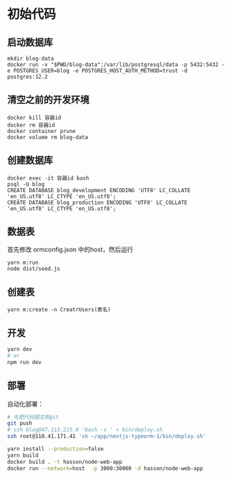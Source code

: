 # 初始代码

## 启动数据库
```
mkdir blog-data
docker run -v "$PWD/blog-data":/var/lib/postgresql/data -p 5432:5432 -e POSTGRES_USER=blog -e POSTGRES_HOST_AUTH_METHOD=trust -d postgres:12.2
````
## 清空之前的开发环境
```
docker kill 容器id
docker rm 容器id
docker container prune
docker volume rm blog-data
```

## 创建数据库
```
docker exec -it 容器id bash
psql -U blog
CREATE DATABASE blog_development ENCODING 'UTF8' LC_COLLATE 'en_US.utf8' LC_CTYPE 'en_US.utf8';
CREATE DATABASE blog_production ENCODING 'UTF8' LC_COLLATE 'en_US.utf8' LC_CTYPE 'en_US.utf8';
```

## 数据表
首先修改 ormconfig.json 中的host，然后运行
```
yarn m:run
node dist/seed.js
```
## 创建表
```
yarn m:create -n CreatrUsers(表名)
```

## 开发

```bash
yarn dev
# or
npm run dev
```

## 部署
自动化部署：
```bash
# 先把代码提交到git
git push
# ssh blog@47.113.225.0 'bash -s ' < bin/deploy.sh
ssh root@110.41.171.41 'sh ~/app/nextjs-typeorm-1/bin/deploy.sh'
```

```bash 
yarn install --production=false
yarn build
docker build . -t hasson/node-web-app
docker run --network=host  -p 3000:30000 -d hasson/node-web-app
```

